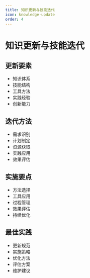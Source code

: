 ```yaml
---
title: 知识更新与技能迭代
icon: knowledge-update
order: 4
---
```


# 知识更新与技能迭代

## 更新要素
- 知识体系
- 技能结构
- 工具方法
- 实践经验
- 创新能力

## 迭代方法
- 需求识别
- 计划制定
- 资源获取
- 实践应用
- 效果评估

## 实施要点
- 方法选择
- 工具应用
- 过程管理
- 效果评估
- 持续优化

## 最佳实践
- 更新规范
- 实施策略
- 优化方法
- 评估方案
- 维护建议

